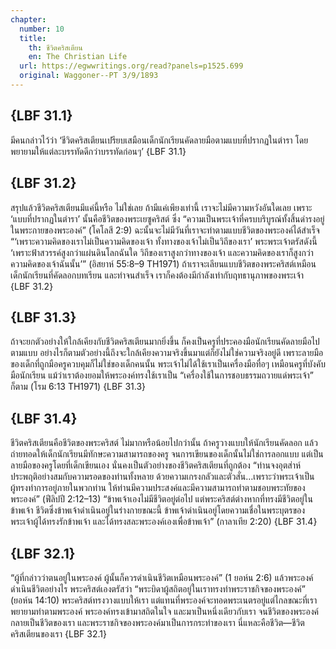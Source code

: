 ```yaml
---
chapter:
  number: 10
  title:
    th: ชีวิตคริสเตียน
    en: The Christian Life
  url: https://egwwritings.org/read?panels=p1525.699
  original: Waggoner--PT 3/9/1893
---
```


## {LBF 31.1}

มีคนกล่าวไว้ว่า ‘ชีวิตคริสเตียนเปรียบเสมือนเด็กนักเรียนคัดลายมือตามแบบที่ปรากฏในตำรา โดยพยายามให้แต่ละบรรทัดดีกว่าบรรทัดก่อนๆ’ {LBF 31.1}

## {LBF 31.2}

สรุปแล้วชีวิตคริสเตียนมีแค่นี้หรือ ไม่ใช่เลย ถ้ามีแค่เพียงเท่านี้ เราจะไม่มีความหวังอันใดเลย เพราะ ‘แบบที่ปรากฏในตำรา’ นั้นคือชีวิตของพระเยซูคริสต์ ซึ่ง “ความเป็นพระเจ้าที่ครบบริบูรณ์ทั้งสิ้นดำรงอยู่ในพระกายของพระองค์” (โคโลสี 2:9) ฉะนั้นจะไม่มีวันที่เราจะทำตามแบบชีวิตของพระองค์ได้สำเร็จ “‘เพราะความคิดของเราไม่เป็นความคิดของเจ้า ทั้งทางของเจ้าไม่เป็นวิถีของเรา’ พระพระเจ้าตรัสดังนี้ ‘เพราะฟ้าสวรรค์สูงกว่าแผ่นดินโลกฉันใด วิถีของเราสูงกว่าทางของเจ้า และความคิดของเราก็สูงกว่าความคิดของเจ้าฉันนั้น’” (อิสยาห์ 55:8–9 TH1971) ถ้าเราจะเลียนแบบชีวิตของพระคริสต์เหมือนเด็กนักเรียนที่คัดลอกบทเรียน และทำจนสำเร็จ เราก็คงต้องมีกำลังเท่ากับฤทธานุภาพของพระเจ้า {LBF 31.2}

## {LBF 31.3}

ถ้าจะยกตัวอย่างให้ใกล้เคียงกับชีวิตคริสเตียนมากยิ่งขึ้น ก็คงเป็นครูที่ประคองมือนักเรียนคัดลายมือไปตามแบบ อย่างไรก็ตามตัวอย่างนี้ถึงจะใกล้เคียงความจริงขึ้นมาแต่ก็ยังไม่ใช่ความจริงอยู่ดี เพราะลายมือของเด็กที่ถูกมือครูควบคุมก็ไม่ใช่ของเด็กคนนั้น พระเจ้าไม่ได้ใช้เราเป็นเครื่องมือทื่อๆ เหมือนครูที่บังคับมือนักเรียน แม้ว่าเราต้องยอมให้พระองค์ทรงใช้เราเป็น “เครื่องใช้ในการชอบธรรมถวายแด่พระเจ้า” ก็ตาม (โรม 6:13 TH1971) {LBF 31.3}

## {LBF 31.4}

ชีวิตคริสเตียนคือชีวิตของพระคริสต์ ไม่มากหรือน้อยไปกว่านั้น ถ้าครูวางแบบให้นักเรียนคัดลอก แล้วถ่ายทอดให้เด็กนักเรียนมีทักษะความสามารถของครู จนการเขียนของเด็กนั้นไม่ใช่การลอกแบบ แต่เป็นลายมือของครูโดยที่เด็กเขียนเอง นั่นคงเป็นตัวอย่างของชีวิตคริสเตียนที่ถูกต้อง “ท่านจงอุตส่าห์ประพฤติอย่างสมกับความรอดของท่านทั้งหลาย ด้วยความเกรงกลัวและตัวสั่น…เพราะว่าพระเจ้าเป็นผู้ทรงทำการอยู่ภายในพวกท่าน ให้ท่านมีความประสงค์และมีความสามารถทำตามชอบพระทัยของพระองค์” (ฟีลิปปี 2:12–13) “ข้าพเจ้าเองไม่มีชีวิตอยู่ต่อไป แต่พระคริสต์ต่างหากที่ทรงมีชีวิตอยู่ในข้าพเจ้า ชีวิตซึ่งข้าพเจ้าดำเนินอยู่ในร่างกายขณะนี้ ข้าพเจ้าดำเนินอยู่โดยความเชื่อในพระบุตรของพระเจ้าผู้ได้ทรงรักข้าพเจ้า และได้ทรงสละพระองค์เองเพื่อข้าพเจ้า” (กาลาเทีย 2:20) {LBF 31.4}

## {LBF 32.1}

“ผู้ที่กล่าวว่าตนอยู่ในพระองค์ ผู้นั้นก็ควรดำเนินชีวิตเหมือนพระองค์” (1 ยอห์น 2:6) แล้วพระองค์ดำเนินชีวิตอย่างไร พระคริสต์เองตรัสว่า “พระบิดาผู้สถิตอยู่ในเราทรงทำพระราชกิจของพระองค์” (ยอห์น 14:10) พระคริสต์ทรงวางแบบให้เรา แต่แทนที่พระองค์จะทอดพระเนตรอยู่แต่ไกลขณะที่เราพยายามทำตามพระองค์ พระองค์ทรงเข้ามาสถิตในใจ และมาเป็นหนึ่งเดียวกับเรา จนชีวิตของพระองค์กลายเป็นชีวิตของเรา และพระราชกิจของพระองค์มาเป็นการกระทำของเรา นี่แหละคือชีวิต—ชีวิตคริสเตียนของเรา {LBF 32.1}

